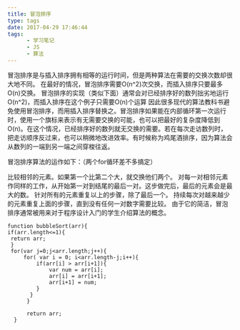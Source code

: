 ```yaml
---
title: 冒泡排序
type: tags
date: 2017-04-29 17:46:44
tags: 
      - 学习笔记
      - JS
      - 算法
---
```


冒泡排序是与插入排序拥有相等的运行时间，但是两种算法在需要的交换次数却很大地不同。
在最好的情况，冒泡排序需要O(n^2)次交换，而插入排序只要最多O(n)交换。
冒泡排序的实现（类似下面）通常会对已经排序好的数列拙劣地运行O(n^2)，而插入排序在这个例子只需要O(n)个运算
因此很多现代的算法教科书避免使用冒泡排序，而用插入排序替换之。冒泡排序如果能在内部循环第一次运行时，使用一个旗标来表示有无需要交换的可能，也可以把最好的复杂度降低到O(n)。在这个情况，已经排序好的数列就无交换的需要。若在每次走访数列时，把走访顺序反过来，也可以稍微地改进效率。有时候称为鸡尾酒排序，因为算法会从数列的一端到另一端之间穿梭往返。

<!-- more -->

冒泡排序算法的运作如下：（两个for循环差不多搞定）

比较相邻的元素。如果第一个比第二个大，就交换他们两个。
对每一对相邻元素作同样的工作，从开始第一对到结尾的最后一对。这步做完后，最后的元素会是最大的数。
针对所有的元素重复以上的步骤，除了最后一个。
持续每次对越来越少的元素重复上面的步骤，直到没有任何一对数字需要比较。
由于它的简洁，冒泡排序通常被用来对于程序设计入门的学生介绍算法的概念。

```
function bubbleSort(arr){
if(arr.length<=1){
 return arr;
 }
 for(var j=0;j<arr.length;j++){
     for( var i = 0; i<arr.length-j;i++){
         if(arr[i] > arr[i+1]){ 
             var num = arr[i];
             arr[i] = arr[i+1];
             arr[i+1] = num;
         }
       }
      }
      
      return arr;
  }
```